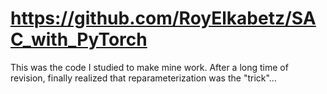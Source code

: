 # https://github.com/RoyElkabetz/SAC_with_PyTorch
This was the code I studied to make mine work.
After a long time of revision, finally realized that reparameterization was the "trick"...
